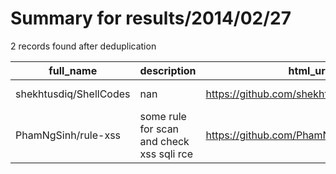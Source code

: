 
# Summary for results/2014/02/27
    
2 records found after deduplication

| full_name | description | html_url | matched_list | matched_count | pushed_at | size | stargazers_count | language | forks_count | vul_ids |
|------------------------|-------------------------------------------|-------------------------------------------|----------------|-----------------|---------------------------|--------|--------------------|------------|---------------|-----------|
| shekhtusdiq/ShellCodes | nan | https://github.com/shekhtusdiq/ShellCodes | ['shellcode'] | 1 | 2014-02-27 10:19:44+00:00 | 136 | 0 | Shell | 0 | [] |
| PhamNgSinh/rule-xss | some rule for scan and check xss sqli rce | https://github.com/PhamNgSinh/rule-xss | ['rce'] | 1 | 2014-02-27 08:30:30+00:00 | 136 | 0 | nan | 0 | [] |
